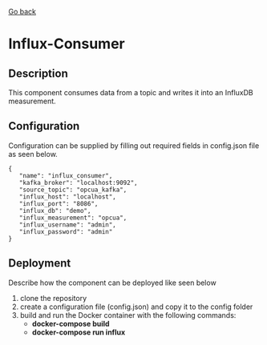 [Go back](../../README.md)

# Influx-Consumer

## Description
This component consumes data from a topic and writes it into an InfluxDB measurement.


## Configuration
Configuration can be supplied by filling out required fields in config.json file as seen below. 

```
{
   "name": "influx_consumer",
   "kafka_broker": "localhost:9092",
   "source_topic": "opcua_kafka",
   "influx_host": "localhost",
   "influx_port": "8086",
   "influx_db": "demo",
   "influx_measurement": "opcua",
   "influx_username": "admin",
   "influx_password": "admin"
}
```

## Deployment
Describe how the component can be deployed like seen below

1. clone the repository
2. create a configuration file (config.json) and copy it to the config folder
3. build and run the Docker container with the following commands:
   - **docker-compose build**
   - **docker-compose run influx**
  

